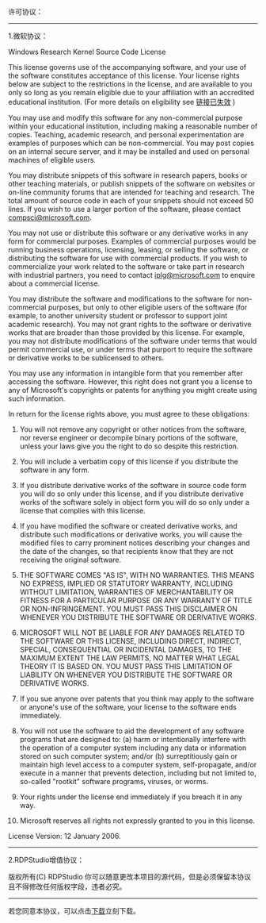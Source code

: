 许可协议：


----------


1.微软协议：

Windows Research Kernel Source Code License 

This license governs use of the accompanying software, and your use of
the software constitutes acceptance of this license.  Your license rights
below are subject to the restrictions in the license, and are available
to you only so long as you remain eligible due to your affiliation with
an accredited educational institution. (For more details on eligibility
see [链接已失效][2] )

You may use and modify this software for any non-commercial purpose within
your educational institution, including making a reasonable number of copies.
Teaching, academic research, and personal experimentation are examples
of purposes which can be non-commercial. You may post copies
on an internal secure server, and it may be installed and used
on personal machines of eligible users.  

You may distribute snippets of this software in research papers, books or
other teaching materials, or publish snippets of the software on websites
or on-line community forums that are intended for teaching and research.
The total amount of source code in each of your snippets should
not exceed 50 lines.  If you wish to use a larger portion
of the software, please contact compsci@microsoft.com.

You may not use or distribute this software or any derivative works
in any form for commercial purposes. Examples of commercial purposes
would be running business operations, licensing, leasing, or selling
the software, or distributing the software for use with commercial products.
If you wish to commercialize your work related to the software or take part
in research with industrial partners, you need to contact iplg@microsoft.com
to enquire about a commercial license. 

You may distribute the software and modifications to the software for
non-commercial purposes, but only to other eligible users of the software
(for example, to another university student or professor to support joint
academic research).  You may not grant rights to the software or derivative
works that are broader than those provided by this license. For example,
you may not distribute modifications of the software under terms that would
permit commercial use, or under terms that purport to require the software
or derivative works to be sublicensed to others.

You may use any information in intangible form that you remember after
accessing the software. However, this right does not grant you a license
to any of Microsoft's copyrights or patents for anything you might create
using such information.  

In return for the license rights above, you must agree to these obligations: 

1.  You will not remove any copyright or other notices from the software,
nor reverse engineer or decompile binary portions of the software,
unless your laws give you the right to do so despite this restriction.

2.  You will include a verbatim copy of this license if you distribute
the software in any form.

3.  If you distribute derivative works of the software in source code form
you will do so only under this license, and if you distribute derivative
works of the software solely in object form you will do so only under
a license that complies with this license.

4.  If you have modified the software or created derivative works,
and distribute such modifications or derivative works, you will cause
the modified files to carry prominent notices describing your changes and
the date of the changes, so that recipients know that they are not receiving
the original software.

5.  THE SOFTWARE COMES "AS IS", WITH NO WARRANTIES. THIS MEANS NO EXPRESS,
IMPLIED OR STATUTORY WARRANTY, INCLUDING WITHOUT LIMITATION, WARRANTIES
OF MERCHANTABILITY OR FITNESS FOR A PARTICULAR PURPOSE OR ANY WARRANTY
OF TITLE OR NON-INFRINGEMENT. YOU MUST PASS THIS DISCLAIMER ON WHENEVER
YOU DISTRIBUTE THE SOFTWARE OR DERIVATIVE WORKS.

6.  MICROSOFT WILL NOT BE LIABLE FOR ANY DAMAGES RELATED TO THE SOFTWARE
OR THIS LICENSE, INCLUDING DIRECT, INDIRECT, SPECIAL, CONSEQUENTIAL
OR INCIDENTAL DAMAGES, TO THE MAXIMUM EXTENT THE LAW PERMITS, NO MATTER
WHAT LEGAL THEORY IT IS BASED ON. YOU MUST PASS THIS LIMITATION OF LIABILITY
ON WHENEVER YOU DISTRIBUTE THE SOFTWARE OR DERIVATIVE WORKS.

7.  If you sue anyone over patents that you think may apply to the software
or anyone's use of the software, your license to the software ends immediately.

8.  You will not use the software to aid the development of any software
programs that are designed to: (a) harm or intentionally interfere with
the operation of a computer system including any data or information stored
on such computer system; and/or (b) surreptitiously gain or maintain high level
access to a computer system, self-propagate, and/or execute in a manner that
prevents detection, including but not limited to, so-called "rootkit"
software programs, viruses, or worms.

9.  Your rights under the license end immediately if you breach it in any way.

10. Microsoft reserves all rights not expressly granted to you in this license.


License Version: 12 January 2006.


----------


2.RDPStudio增值协议：

版权所有(C) RDPStudio
你可以随意更改本项目的源代码，但是必须保留本协议且不得修改任何版权字段，违者必究。

----------
若您同意本协议，可以点击[下载][1]立刻下载。

  [1]: https://c-t.work/s/588bdf52986c4e
  [2]: http://www.microsoft.com/resources/sharedsource/Licensing/WindowsAcademic.mspx
